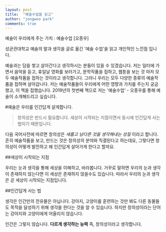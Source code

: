```yaml
---
layout: post
title:  "예술수업을 읽고"
author: "jongwoo park"
comments: true
---
```




예술이 우리에게 주는 가치 : 예술수업 [오종우]



성균관대학교 예술의 말과 생각을 글로 옮긴 '예술 수업'을 읽고 개인적인 느낀점 입니다.



예술과는 담을 쌓고 살아간다고 생각하시는 분들이 있을 수 있겠습니다. 저는 일터에 가면서 음악을 듣고, 휴일날 영화를 보러가고, 문학작품을 접하고, 웹툰을 보는 것 마저 모두 예술작품을 접하는 것이라고 생각합니다. 그러니 우리는 모두 다양한 종류의 예술작품을 접하며 살아갑니다. 저는 예술작품들이 우리에게 어떤 영향과 가치를 주는지 궁금했고, 이 책을 접했습니다. 2019년의 첫번째 책으로 저는 '예술수업' - 오종우를 통해 예술이 소개해드리고 싶습니다.



#예술은 우리를 인간답게 살게합니다.

> 창의성은 반드시 필요합니다. 세상이 시작되는 지점이면서 동시에 인간답게 사는 법이기 때문입니다. 

다음 국어사전에 따르면 창의성은 *새롭고 남다른 것을 생각해내는 성질* 이라고 합니다. 흔히 예술작품을 보고, 만드는 것은 창의성의 분야와 직결된다고 하는데요, 그렇다면 창의성이 어떻게 발전하고 왜 인간답게 살아가게 한다고 할까요.

##세상이 시작되는 지점

우리는 눈과 생각을 통해 세상을 이해하고, 바라봅니다. 거꾸로 말하면 우리의 눈과 생각이 존재하지 않는다면 이 세상은 존재하지 않을수도 있습니다. 따라서 우리의 눈과 생각은 곧 세상이 시작되는 지점입니다. 

##인간답게 사는 법

생각은 인간만의 전유물은 아닙니다. 강아지, 고양이를 훈련하는 것만 봐도 다른 동물들도 목적을 달성하기 위해 생각을 한다는 것을 알 수 있습니다. 하지만 창의성이라는 단어는 강아지와 고양이에게 어울리지 않습니다. 

 인간은 그렇지 않습니다. **다르게 생각하는 능력** 즉, 창의성이라고 생각합니다. 

